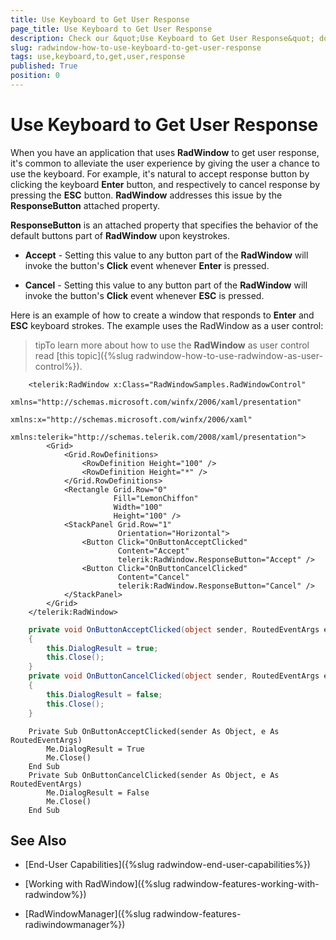 ```yaml
---
title: Use Keyboard to Get User Response
page_title: Use Keyboard to Get User Response
description: Check our &quot;Use Keyboard to Get User Response&quot; documentation article for the RadWindow {{ site.framework_name }} control.
slug: radwindow-how-to-use-keyboard-to-get-user-response
tags: use,keyboard,to,get,user,response
published: True
position: 0
---
```


# Use Keyboard to Get User Response

When you have an application that uses __RadWindow__ to get user response, it's common to alleviate the user experience by giving the user a chance to use the keyboard. For example, it's natural to accept response button by clicking the keyboard __Enter__ button, and respectively to cancel response by pressing the __ESC__ button. __RadWindow__ addresses this issue by the __ResponseButton__ attached property.

__ResponseButton__ is an attached property that specifies the behavior of the default buttons part of __RadWindow__ upon keystrokes.

* __Accept__ - Setting this value to any button part of the __RadWindow__ will invoke the button's __Click__ event whenever __Enter__ is pressed.

* __Cancel__ - Setting this value to any button part of the __RadWindow__ will invoke the button's __Click__ event whenever __ESC__ is pressed.

Here is an example of how to create a window that responds to __Enter__ and __ESC__ keyboard strokes. The example uses the RadWindow as a user control:

>tipTo learn more about how to use the __RadWindow__ as user control read [this topic]({%slug radwindow-how-to-use-radwindow-as-user-control%}).



```XAML
	<telerik:RadWindow x:Class="RadWindowSamples.RadWindowControl"
	                   xmlns="http://schemas.microsoft.com/winfx/2006/xaml/presentation"
	                   xmlns:x="http://schemas.microsoft.com/winfx/2006/xaml"
	                   xmlns:telerik="http://schemas.telerik.com/2008/xaml/presentation">
	    <Grid>
	        <Grid.RowDefinitions>
	            <RowDefinition Height="100" />
	            <RowDefinition Height="*" />
	        </Grid.RowDefinitions>
	        <Rectangle Grid.Row="0"
	                   Fill="LemonChiffon"
	                   Width="100"
	                   Height="100" />
	        <StackPanel Grid.Row="1"
	                    Orientation="Horizontal">
	            <Button Click="OnButtonAcceptClicked"
	                    Content="Accept"
	                    telerik:RadWindow.ResponseButton="Accept" />
	            <Button Click="OnButtonCancelClicked"
	                    Content="Cancel"
	                    telerik:RadWindow.ResponseButton="Cancel" />
	        </StackPanel>
	    </Grid>
	</telerik:RadWindow>
```



```C#
	private void OnButtonAcceptClicked(object sender, RoutedEventArgs e)
	{
	    this.DialogResult = true;
	    this.Close();
	}
	private void OnButtonCancelClicked(object sender, RoutedEventArgs e)
	{
	    this.DialogResult = false;
	    this.Close();
	}
```
```VB.NET
	Private Sub OnButtonAcceptClicked(sender As Object, e As RoutedEventArgs)
	    Me.DialogResult = True
	    Me.Close()
	End Sub
	Private Sub OnButtonCancelClicked(sender As Object, e As RoutedEventArgs)
	    Me.DialogResult = False
	    Me.Close()
	End Sub
```

## See Also

 * [End-User Capabilities]({%slug radwindow-end-user-capabilities%})

 * [Working with RadWindow]({%slug radwindow-features-working-with-radwindow%})

 * [RadWindowManager]({%slug radwindow-features-radiwindowmanager%})
